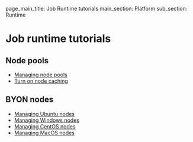 page_main_title: Job Runtime tutorials
main_section: Platform
sub_section: Runtime

# Job runtime tutorials

## Node pools

* [Managing node pools](/platform/tutorial/runtime/manage-node-pools/)
* [Turn on node caching](/platform/tutorial/runtime/turn-on-node-caching)

## BYON nodes

* [Managing Ubuntu nodes](/platform/tutorial/runtime/byon-ubuntu/)
* [Managing Windows nodes](/platform/tutorial/runtime/byon-windows/)
* [Managing CentOS nodes](/platform/tutorial/runtime/byon-centos/)
* [Managing MacOS nodes](/platform/tutorial/runtime/byon-macos/)
